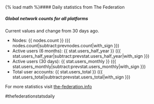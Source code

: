 {% load math %}#### Daily statistics from The Federation

##### Global network counts for all platforms

Current values and change from 30 days ago.

* Nodes: {{ nodes.count }} ({{ nodes.count|subtract:prevnodes.count|with_sign }})
* Active users (6 months): {{ stat.users_half_year }} ({{ stat.users_half_year|subtract:prevstat.users_half_year|with_sign }})
* Active users (30 days): {{ stat.users_monthly }} ({{ stat.users_monthly|subtract:prevstat.users_monthly|with_sign }})
* Total user accounts: {{ stat.users_total }} ({{ stat.users_total|subtract:prevstat.users_total|with_sign }})

For more statistics visit [the-federation.info](https://the-federation.info)

#thefederationstatsdaily
